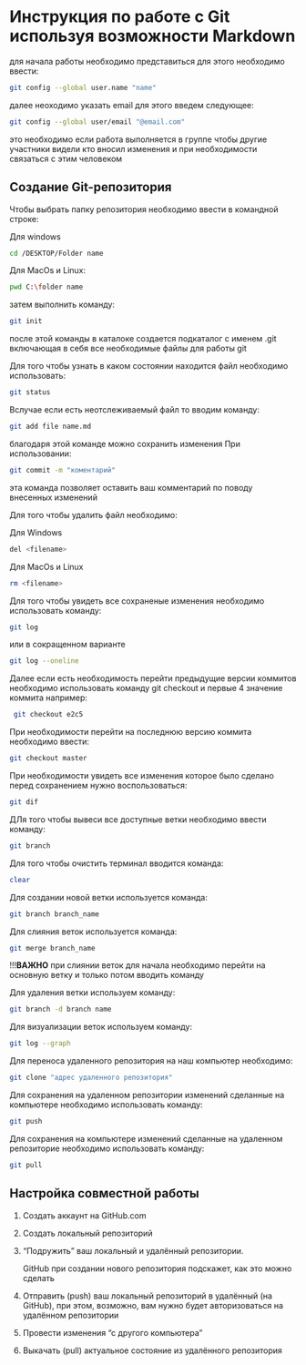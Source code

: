 # Инструкция по работе с Git используя возможности Markdown

для начала работы необходимо представиться 
для этого необходимо ввести:
```sh
git config --global user.name "name"
```
далее неоходимо указать email 
для этого введем следующее:
```sh
git config --global user/email "@email.com"
```
это необходимо если работа выполняется в группе чтобы другие участники видели кто вносил изменения и при необходимости связаться с этим человеком

## Создание Git-репозитория

Чтобы выбрать папку репозитория необходимо ввести в командной строке:

Для windows
```sh
cd /DESKTOP/Folder name 
```
Для MacOs и Linux:
```sh
pwd C:\folder name 
```
затем выполнить команду:
```sh
git init
```
после этой команды в каталоке создается подкаталог с именем .git включающая в себя все необходимые файлы для работы git

Для того чтобы узнать в каком состоянии находится файл необходимо использовать:
```sh
git status
```
Вслучае если есть неотслеживаемый файл то вводим команду:
```sh
git add file name.md
```
благодаря этой команде можно сохранить изменения 
При использовании:
```sh
git commit -m "коментарий"
```
эта команда позволяет оставить ваш комментарий по поводу внесенных изменений

Для того чтобы удалить файл необходимо:

Для Windows
```sh
del <filename>
```
Для MacOs и Linux
```sh
rm <filename>
```
Для того чтобы увидеть все сохраненые изменения необходимо использовать команду:
```sh
git log
```
или в сокращенном варианте 
```sh
git log --oneline
```
Далее если есть необходимость перейти предыдущие версии коммитов необходимо использовать команду git checkout и первые 4 значение коммита например:
```sh
 git checkout e2с5
``` 
При необходимости перейти на последнюю версию коммита необходимо ввести:
```sh
git checkout master
```
При необходимости увидеть все изменения которое было сделано перед сохранением нужно воспользоваться:
```sh
git dif
``` 
ДЛя того чтобы вывеси все доступные ветки необходимо ввести команду:
```sh
git branch
```
Для того чтобы очистить терминал вводится команда:
```sh
clear
```
Для создании новой ветки используется команда:
```sh
git branch branch_name
```
Для слияния веток используется команда:
```sh
git merge branch_name
```
!!!**ВАЖНО** при слиянии веток для начала необходимо перейти на основную ветку и только потом вводить команду

Для удаления ветки используем команду:
```sh
git branch -d branch name
```
Для визуализации веток используем команду:
```sh
git log --graph
```
Для переноса удаленного репозитория на наш компьютер необходимо:
```sh
git clone "адрес удаленного репозитория"
```
Для сохранения на удаленном репозитории изменений сделанные на компьютере необходимо использовать команду:
```sh
git push
```
Для сохранения на компьютерe  изменений сделанные на удаленном репозиторие необходимо использовать команду:
```sh
git pull
```
## Настройка совместной работы 
1.  Создать аккаунт на GitHub.com
2. Создать локальный репозиторий
3. “Подружить” ваш локальный и удалённый репозитории. 
   
    GitHub при создании нового репозитория подскажет, как это можно сделать
4. Отправить (push) ваш локальный репозиторий в удалённый (на GitHub), при этом, возможно, 
вам нужно будет авторизоваться на удалённом репозитории
5. Провести изменения “с другого компьютера”
6. Выкачать (pull) актуальное состояние из удалённого репозитория
   
